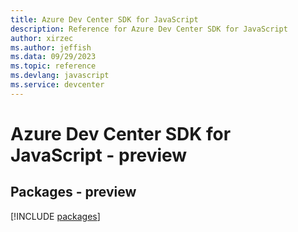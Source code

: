 ```yaml
---
title: Azure Dev Center SDK for JavaScript
description: Reference for Azure Dev Center SDK for JavaScript
author: xirzec
ms.author: jeffish
ms.data: 09/29/2023
ms.topic: reference
ms.devlang: javascript
ms.service: devcenter
---
```

# Azure Dev Center SDK for JavaScript - preview
## Packages - preview
[!INCLUDE [packages](dev-center-index.md)]